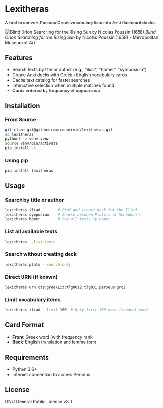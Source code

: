 # Lexitheras

A tool to convert Perseus Greek vocabulary lists into Anki flashcard decks.

![Blind Orion Searching for the Rising Sun by Nicolas Poussin (1658)](docs/images/orion_poussin.jpg)
*Blind Orion Searching for the Rising Sun* by Nicolas Poussin (1658) - Metropolitan Museum of Art

## Features

- Search texts by title or author (e.g., "iliad", "homer", "symposium")
- Create Anki decks with Greek→English vocabulary cards
- Cache text catalog for faster searches
- Interactive selection when multiple matches found
- Cards ordered by frequency of appearance

## Installation

### From Source

```bash
git clone git@github.com:conorreid/lexitheras.git
cd lexitheras
python3 -m venv venv
source venv/bin/activate
pip install -e .
```

### Using pip

```bash
pip install lexitheras
```

## Usage

### Search by title or author
```bash
lexitheras iliad        # Find and create deck for the Iliad
lexitheras symposium    # Choose between Plato's or Xenophon's
lexitheras homer        # See all texts by Homer
```

### List all available texts
```bash
lexitheras --list-texts
```

### Search without creating deck
```bash
lexitheras plato --search-only
```

### Direct URN (if known)
```bash
lexitheras urn:cts:greekLit:tlg0012.tlg001.perseus-grc2
```

### Limit vocabulary items
```bash
lexitheras iliad --limit 100  # Only first 100 most frequent words
```

## Card Format

- **Front**: Greek word (with frequency rank)
- **Back**: English translation and lemma form

## Requirements

- Python 3.6+
- Internet connection to access Perseus

## License

GNU General Public License v3.0